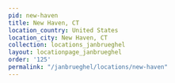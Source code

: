 ```yaml
---
pid: new-haven
title: New Haven, CT
location_country: United States
location_city: New Haven, CT
collection: locations_janbrueghel
layout: locationpage_janbrueghel
order: '125'
permalink: "/janbrueghel/locations/new-haven"
---
```

